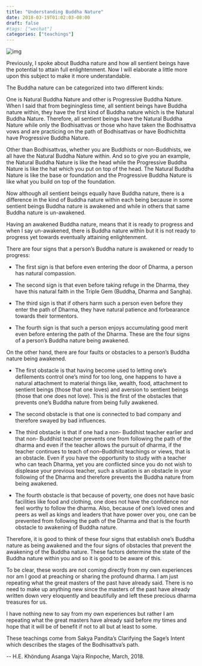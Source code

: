 ```yaml
---
title: "Understanding Buddha Nature"
date: 2018-03-19T01:02:03-08:00
draft: false
#tags: ["wechat"]
categories: ["teachings"]
---
```



![img](https://mmbiz.qpic.cn/mmbiz_jpg/jZ6aUbzt6ITSLsDH9qs9ibFg98F5zv9mjeKJLH0AnibDqnkmLibyqM2517npsyybCiafHnqz3lzFva91YlpggiccIicQ/640?wx_fmt=jpeg&wxfrom=5&wx_lazy=1&wx_co=1)



Previously, I spoke about Buddha nature and how all sentient beings have the potential to attain full enlightenment. Now I will elaborate a little more upon this subject to make it more understandable. 



The Buddha nature can be categorized into two different kinds: 

One is Natural Buddha Nature and other is Progressive Buddha Nature. When I said that from beginingless time, all sentient beings have Buddha nature within, they have the first kind of Buddha nature which is the Natural Buddha Nature. Therefore, all sentient beings have the Natural Buddha Nature while only the Bodhisattvas or those who have taken the Bodhisattva vows and are practicing on the path of Bodhisattvas or have Bodhichitta have Progressive Buddha Nature. 



Other than Bodhisattvas, whether you are Buddhists or non-Buddhists, we all have the Natural Buddha Nature within. And so to give you an example, the Natural Buddha Nature is like the head while the Progressive Buddha Nature is like the hat which you put on top of the head. The Natural Buddha Nature is like the base or foundation and the Progressive Buddha Nature is like what you build on top of the foundation.



Now although all sentient beings equally have Buddha nature, there is a difference in the kind of Buddha nature within each being because in some sentient beings Buddha nature is awakened and while in others that same Buddha nature is un-awakened. 



Having an awakened Buddha nature, means that it is ready to progress and when I say un-awakened, there is Buddha nature within but it is not ready to progress yet towards eventually attaining enlightenment.



There are four signs that a person’s Buddha nature is awakened or ready to progress:



- The first sign is that before even entering the door of Dharma, a person has natural compassion. 

  

- The second sign is that even before taking refuge in the Dharma, they have this natural faith in the Triple Gem (Buddha, Dharma and Sangha). 

  

- The third sign is that if others harm such a person even before they enter the path of Dharma, they have natural patience and forbearance towards their tormentors.

  

  

- The fourth sign is that such a person enjoys accumulating good merit even before entering the path of the Dharma. These are the four signs of a person’s Buddha nature being awakened.






On the other hand, there are four faults or obstacles to a person’s Buddha nature being awakened.



- The first obstacle is that having become used to letting one’s defilements control one’s mind for too long, one happens to have a natural attachment to material things like, wealth, food, attachment to sentient beings (those that one loves) and aversion to sentient beings (those that one does not love). This is the first of the obstacles that prevents one’s Buddha nature from being fully awakened.

  

- The second obstacle is that one is connected to bad company and therefore swayed by bad influences. 

  

- The third obstacle is that if one had a non- Buddhist teacher earlier and that non- Buddhist teacher prevents one from following the path of the dharma and even if the teacher allows the pursuit of dharma, if the teacher continues to teach of non–Buddhist teachings or views, that is an obstacle. Even if you have the opportunity to study with a teacher who can teach Dharma, yet you are conflicted since you do not wish to displease your previous teacher, such a situation is an obstacle in your following of the Dharma and therefore prevents the Buddha nature from being awakened. 

  

- The fourth obstacle is that because of poverty, one does not have basic facilities like food and clothing, one does not have the confidence nor feel worthy to follow the dharma. Also, because of one’s loved ones and peers as well as kings and leaders that have power over you, one can be prevented from following the path of the Dharma and that is the fourth obstacle to awakening of Buddha nature.



Therefore, it is good to think of these four signs that establish one’s Buddha nature as being awakened and the four signs of obstacles that prevent the awakening of the Buddha nature. These factors determine the state of the Buddha nature within you and so it is good to be aware of this.




To be clear, these words are not coming directly from my own experiences nor am I good at preaching or sharing the profound dharma. I am just repeating what the great masters of the past have already said. There is no need to make up anything new since the masters of the past have already written down very eloquently and beautifully and left these precious dharma treasures for us.



I have nothing new to say from my own experiences but rather I am repeating what the great masters have already said before my times and hope that it will be of benefit if not to all but at least to some.



These teachings come from Sakya Pandita’s Clarifying the Sage’s Intent which describes the stages of the Bodhisattva’s path.


 -- H.E. Khöndung Asanga Vajra Rinpoche, March, 2018.



